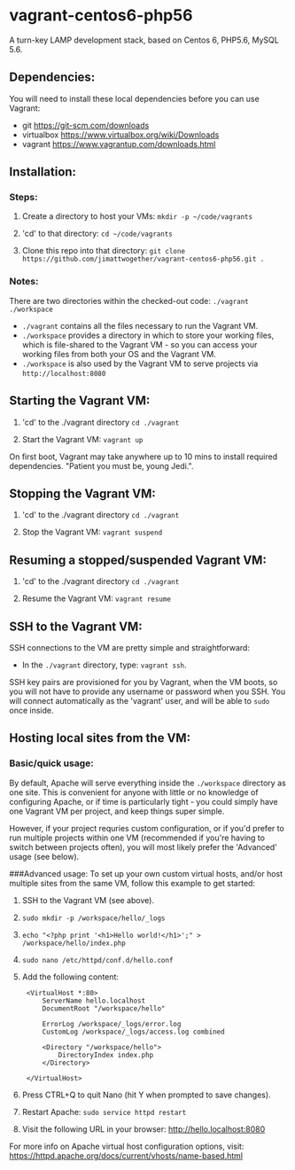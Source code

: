 # vagrant-centos6-php56
A turn-key LAMP development stack, based on Centos 6, PHP5.6, MySQL 5.6.

## Dependencies:
You will need to install these local dependencies before you can use Vagrant:
- git https://git-scm.com/downloads
- virtualbox https://www.virtualbox.org/wiki/Downloads
- vagrant https://www.vagrantup.com/downloads.html

## Installation:
### Steps:
1. Create a directory to host your VMs:
	`mkdir -p ~/code/vagrants`

2. 'cd' to that directory:
	`cd ~/code/vagrants`

3. Clone this repo into that directory:
	`git clone https://github.com/jimattwogether/vagrant-centos6-php56.git .`

### Notes:
There are two directories within the checked-out code:
  `./vagrant`
  `./workspace`
  
- `./vagrant` contains all the files necessary to run the Vagrant VM.
- `./workspace` provides a directory in which to store your working files, which is file-shared to the Vagrant VM - so you can access your working files from both your OS and the Vagrant VM.
- `./workspace` is also used by the Vagrant VM to serve projects via `http://localhost:8080`

## Starting the Vagrant VM:
1. 'cd' to the ./vagrant directory
	`cd ./vagrant`

2. Start the Vagrant VM:
  `vagrant up`

On first boot, Vagrant may take anywhere up to 10 mins to install required dependencies.  "Patient you must be, young Jedi.".

## Stopping the Vagrant VM:
1. 'cd' to the ./vagrant directory
	`cd ./vagrant`

2. Stop the Vagrant VM:
	`vagrant suspend`

## Resuming a stopped/suspended Vagrant VM:
1. 'cd' to the ./vagrant directory
	`cd ./vagrant`

2. Resume the Vagrant VM:
	`vagrant resume`

## SSH to the Vagrant VM:
SSH connections to the VM are pretty simple and straightforward:

- In the `./vagrant` directory, type: `vagrant ssh`.

SSH key pairs are provisioned for you by Vagrant, when the VM boots, so you will not have to provide any username or password when you SSH.  You will connect automatically as the 'vagrant' user, and will be able to `sudo` once inside.

## Hosting local sites from the VM:
### Basic/quick usage:
By default, Apache will serve everything inside the `./workspace` directory as one site.  This is convenient for anyone with little or no knowledge of configuring Apache, or if time is particularly tight - you could simply have one Vagrant VM per project, and keep things super simple.

However, if your project requries custom configuration, or if you'd prefer to run multiple projects within one VM (recommended if you're having to switch between projects often), you will most likely prefer the 'Advanced' usage (see below).

###Advanced usage:
To set up your own custom virtual hosts, and/or host multiple sites from the same VM, follow this example to get started:

1. SSH to the Vagrant VM (see above).
2. `sudo mkdir -p /workspace/hello/_logs`
3. `echo "<?php print '<h1>Hello world!</h1>';" > /workspace/hello/index.php`
4. `sudo nano /etc/httpd/conf.d/hello.conf`
5. Add the following content:

		<VirtualHost *:80>
			ServerName hello.localhost
			DocumentRoot "/workspace/hello"
        
			ErrorLog /workspace/_logs/error.log
			CustomLog /workspace/_logs/access.log combined

			<Directory "/workspace/hello">
				DirectoryIndex index.php
			</Directory>

		</VirtualHost>

6. Press CTRL+Q to quit Nano (hit Y when prompted to save changes).
7. Restart Apache: `sudo service httpd restart`
8. Visit the following URL in your browser: http://hello.localhost:8080

For more info on Apache virtual host configuration options, visit: https://httpd.apache.org/docs/current/vhosts/name-based.html
